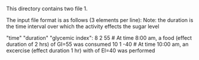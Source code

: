 This directory contains two file 
1. 


The input file format is as follows (3 elements per line):
Note: the duration is the time interval over which the activity effects the sugar level

"time"  "duration" "glycemic index": 
8         2         55       # At time 8:00 am, a food        (effect duration of 2 hrs) of GI=55 was consumed
10        1         -40      # At time 10:00 am, an excercise (effect duration 1 hr) with of EI=40 was performed

